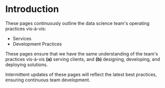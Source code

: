 <br>

# Introduction

These pages continuously outline the data science team's operating practices vis-à-vis:

<ul class="special">
    <li>Services</li>
    <li>Development Practices</li>
</ul>

These pages ensure that we have the same understanding of the team's practices vis-à-vis **(a)** serving 
clients, and **(b)** designing, developing, and deploying solutions.  

Intermittent updates of these pages will reflect the latest best practices, ensuring continuous team development.

<br>
<br>
<br>
<br>

<br>
<br>
<br>
<br>
